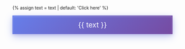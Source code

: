 {% assign text = text | default: 'Click here' %}<div>
<a href="{{ url }}" style="
display: block;
margin: 1rem 0;
text-align: center;
border-radius: 6px;
padding: 14px 28px;
border: 2px solid;
border-image: linear-gradient(135deg, #667eea 0%, #764ba2 100%) 1;
background: linear-gradient(135deg, #667eea 0%, #764ba2 100%);
color: white;
text-decoration: none;
box-shadow: 0 8px 25px rgba(102, 126, 234, 0.4), 0 4px 10px rgba(118, 75, 162, 0.2), inset 0 2px 4px rgba(255, 255, 255, 0.2);
font-size: 1.6em;
">{{ text }}</a>
</div>